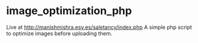 # image_optimization_php
Live at http://manishmishra.esy.es/saletancy/index.php  A simple php script to optimize images before uploading them.

